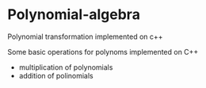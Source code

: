 # Polynomial-algebra
Polynomial transformation implemented on c++

Some basic operations for polynoms implemented on C++

- multiplication of polynomials 
- addition of polinomials
